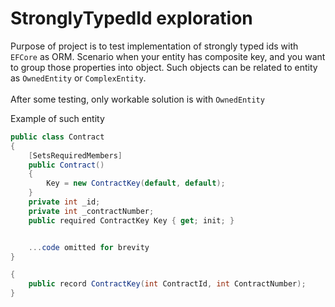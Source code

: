 # StronglyTypedId exploration
Purpose of project is to test implementation of strongly typed ids with `EFCore` as ORM. Scenario when your entity has composite key, and you want to group those properties into object. Such objects can be related to entity as `OwnedEntity` or `ComplexEntity`.
<br/>
<br/>
After some testing, only workable solution is with `OwnedEntity`

Example of such entity
```csharp
public class Contract
{
	[SetsRequiredMembers]
	public Contract()
	{
		Key = new ContractKey(default, default);
	}
	private int _id;
	private int _contractNumber;
	public required ContractKey Key { get; init; }


	...code omitted for brevity
}
```
```csharp
{
	public record ContractKey(int ContractId, int ContractNumber);
}
```
